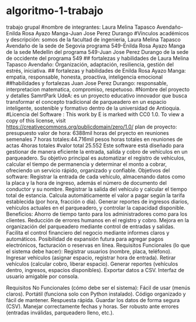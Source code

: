 # algoritmo-1-trabajo
trabajo grupal
#nombre de integrantes: Laura Melina Tapasco Avendaño-Enilda Rosa Ayazo Manga-Juan Jose Perez Durango
#Vínculos académicos y descripción: somos de la facultad de ingenieria, Laura Melina Tapasco Avendaño de la sede de Segovia programa 549-Enilda Rosa Ayazo Manga de la sede Medellin del programa 549-Juan Jose Perez Durango de la sede de occidente del programa 549 ## fortalezas y habilidades de Laura Melina Tapasco Avendaño: Organización, adaptación, resiliencia, gestión del estrés, iniciativa. ## fortalezas y habilidades de Enilda Rosa Ayazo Manga: empatia, responsable, honesta, proactiva, inteligencia emocional ##habilidades y fortalezas Juan Jose Perez Durango: responsable, interpretacion matematica, compromiso, respetuoso.
#Nombre del proyecto y detalles
SamrtPark UdeA: es un proyecto educativo innovador que busca transformar el concepto tradicional de parqueadero en un espacio inteligente, sostenible y formativo dentro de la universidad de Antioquia.
#Licencia del Software : This work by E is marked with CC0 1.0. To view a copy of this license, visit https://creativecommons.org/publicdomain/zero/1.0/
plan de proyecto: presupuesto valor de hora: 6388mil horas del pryecto en reuniones semenales 7 horas totales:44.716mil pesos horas totales en reuniones de actas 4horas totales #valor total 25.552 
Este software está diseñado para gestionar de manera eficiente la entrada, salida y cobro de vehículos en un parqueadero. Su objetivo principal es automatizar el registro de vehículos, calcular el tiempo de permanencia y determinar el monto a cobrar, ofreciendo un servicio rápido, organizado y confiable.
Objetivos del software:
Registrar la entrada de cada vehículo, almacenando datos como la placa y la hora de ingreso, además el número de documento del conductor y su nombre.
Registrar la salida del vehículo y calcular el tiempo total de estancia.
Calcula automáticamente el valor a pagar según la tarifa establecida (por hora, fracción o día).
Generar reportes de ingresos diarios, vehículos actuales en el parqueadero, y controlar la capacidad disponible.
Beneficios:
Ahorro de tiempo tanto para los administradores como para los clientes.
Reducción de errores humanos en el registro y cobro.
Mejora en la organización del parqueadero mediante control de entradas y salidas.
Facilita el control financiero del negocio mediante informes claros y automáticos.
Posibilidad de expansión futura para agregar pagos electrónicos, facturación o reservas en línea.
Requisitos Funcionales (lo que el sistema debe hacer):
Registrar usuarios (nombre, placa, teléfono).
Ingresar vehículos (asignar espacio, registrar hora de entrada).
Retirar vehículos (calcular cobro, liberar espacio).
Generar reportes (vehículos dentro, ingresos, espacios disponibles).
Exportar datos a CSV.
Interfaz de usuario amigable por consola.

Requisitos No Funcionales (cómo debe ser el sistema):
Fácil de usar (menús claros).
Portátil (funciona solo con Python instalado).
Código organizado y fácil de mantener.
Respuesta rápida.
Guardar los datos de forma segura (CSV).
Manejar correctamente fechas y horas.
Ser robusto ante errores (entradas inválidas, parqueadero lleno, etc.).

